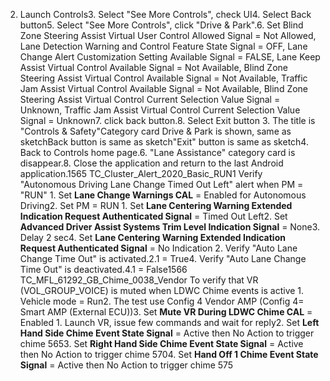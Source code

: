 2. Launch Controls3. Select "See More Controls", check UI4. Select Back button5. Select "See More Controls", click "Drive & Park".6. Set Blind Zone Steering Assist Virtual User Control Allowed Signal = Not Allowed, Lane Detection Warning and Control Feature State Signal = OFF, Lane Change Alert Customization Setting Available Signal = FALSE, Lane Keep Assist Virtual Control Available Signal = Not Available, Blind Zone Steering Assist Virtual Control Available Signal = Not Available, Traffic Jam Assist Virtual Control Available Signal = Not Available, Blind Zone Steering Assist Virtual Control Current Selection Value Signal = Unknown, Traffic Jam Assist Virtual Control Current Selection Value Signal = Unknown7. click back button.8. Select Exit button 3. The title is "Controls & Safety"Category card Drive & Park is shown, same as sketchBack button is same as sketch"Exit" button is same as sketch4. Back to Controls home page.6. "Lane Assistance" category card is disappear.8. Close the application and return to the last Android application.1565 TC_Cluster_Alert_2020_Basic_RUN1 Verify "Autonomous Driving Lane Change Timed Out Left" alert when PM = "RUN" 1. Set **Lane Change Warnings CAL** = Enabled for Autonomous Driving2. Set PM = RUN 1. Set **Lane Centering Warning Extended Indication Request Authenticated Signal** = Timed Out Left2. Set **Advanced Driver Assist Systems Trim Level Indication Signal** = None3. Delay 2 sec4. Set **Lane Centering Warning Extended Indication Request Authenticated Signal** = No Indication 2. Verify "Auto Lane Change Time Out" is activated.2.1 = True4. Verify "Auto Lane Change Time Out" is deactivated.4.1 = False1566 TC_MFL_61292_GB_Chime_0038_Vendor To verify that VR (VOL_GROUP_VOICE) is muted when LDWC Chime events is active 1. Vehicle mode = Run2. The test use Config 4 Vendor AMP (Config 4= Smart AMP (External ECU))3. Set **Mute VR During LDWC Chime CAL** = Enabled 1. Launch VR, issue few commands and wait for reply2. Set **Left Hand Side Chime Event State Signal** = Active then No Action to trigger chime 5653. Set **Right Hand Side Chime Event State Signal** = Active then No Action to trigger chime 5704. Set **Hand Off 1 Chime Event State Signal** = Active then No Action to trigger chime 575